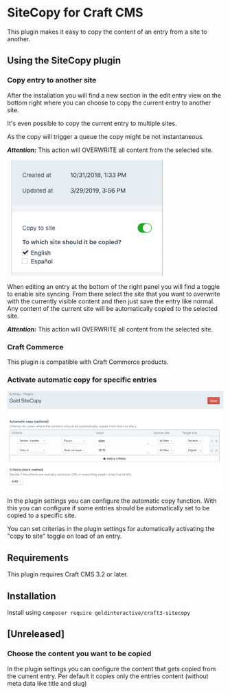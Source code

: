 # SiteCopy for Craft CMS

This plugin makes it easy to copy the content of an entry from a site to another.

## Using the SiteCopy plugin

### Copy entry to another site

After the installation you will find a new section in the edit entry view on the bottom right
where you can choose to copy the current entry to another site.

It's even possible to copy the current entry to multiple sites. 

As the copy will trigger a queue the copy might be not instantaneous. 

***Attention:*** This action will OVERWRITE all content from the selected site.

![Screenshot](resources/screenshots/screenshot1.png)

When editing an entry at the bottom of the right panel you will find a toggle to enable
site syncing. From there select the site that you want to overwrite with the currently
visible content and then just save the entry like normal. Any content of the current
site will be automatically copied to the selected site.

***Attention:*** This action will OVERWRITE all content from the selected site.

### Craft Commerce

This plugin is compatible with Craft Commerce products.

### Activate automatic copy for specific entries

![Screenshot](resources/screenshots/screenshot2.png)

In the plugin settings you can configure the automatic copy function. 
With this you can configure if some entries should be automatically set
to be copied to a specific site. 

You can set criterias in the plugin settings for automatically activating the "copy to site" toggle on load of an entry.

## Requirements

This plugin requires Craft CMS 3.2 or later.

## Installation

Install using `composer require goldinteractive/craft3-sitecopy` 

## [Unreleased]

### Choose the content you want to be copied
In the plugin settings you can configure the content that gets copied from the current entry.
Per default it copies only the entries content (without meta data like title and slug)